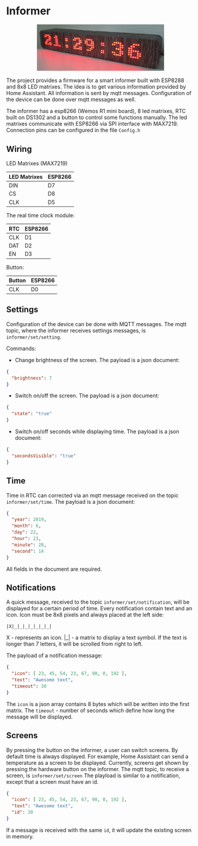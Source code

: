 # Informer


<p align="center">
  <img width="340" src="doc/informer.jpg">
</p>

 The project provides a firmware for a smart informer built with ESP8288 and 8x8 LED matrixes.
The idea is to get various information provided by Home Assistant. All information is sent by mqtt messages. Configuration of the device can be done over mqtt messages as well.

The informer has a esp8266 (Wemos R1 mini board), 8 led matrixes, RTC built on DS1302 and a button to control some functions manually.
The led matrixes communicate with ESP8266 via SPI interface with MAX7219. Connection pins can be configured in the file `Config.h`


## Wiring

LED Matrixes (MAX7219)

| LED Matrixes |ESP8266|
|-----|-----|
| DIN | D7  |
| CS  | D8  |
| CLK | D5  |


The real time clock module:

| RTC |ESP8266|
|-----|-----|
| CLK |  D1 |
| DAT |  D2 |
| EN  |  D3 |

Button:

| Button |ESP8266|
|-----|-----|
| CLK |  D0 |


## Settings

 Configuration of the device can be done with MQTT messages.
The mqtt topic, where the informer receives settings messages, is `informer/set/setting`.

 Commands:
* Change brightness of the screen. The payload is a json document:

```json
{
  "brightness": 7
}
```

* Switch on/off the screen. The payload is a json document:

```json
{
  "state": "true"
}
```

* Switch on/off seconds while displaying time. The payload is a json document:

```json
{
  "secondsVisible": "true"
}
```

## Time

 Time in RTC can corrected via an mqtt message received on the topic `informer/set/time`. The payload is a json document:
 ```json
 {
   "year": 2019,
   "month": 6,
   "day": 22,
   "hour": 23,
   "minute": 28,
   "second": 14
 }
 ```
 All fields in the document are required.


 ## Notifications

 A quick message, received to the topic `informer/set/notification`, will be displayed for a certain period of time. Every notification contain text and an icon. Icon must be 8x8 pixels and always placed at the left side:

 ```
 |X|_|_|_|_|_|_|_|
 ```

 X - represents an icon.
|_| - a matrix to display a text symbol. If the text is longer than 7 letters, it will be scrolled from right to left.

The payload of a notification message:
```json
{
  "icon": [ 23, 45, 54, 23, 67, 90, 0, 192 ],
  "text": "Awesome text",
  "timeout": 30
}
```

The `icon` is a json array contains 8 bytes which will be written into the first matrix. The `timeout` - number of seconds which define how long the message will be displayed.


## Screens
By pressing the button on the informer, a user can switch screens. By default time is always displayed. For example, Home Assistant can send a temperature as a screen to be displayed. Currently, screens get shown by pressing the hardware button on the informer. The mqtt topic, to receive a screen, is `informer/set/screen` The playload is similar to a notification, except that a screen must have an id.

```json
{
  "icon": [ 23, 45, 54, 23, 67, 90, 0, 192 ],
  "text": "Awesome text",
  "id": 30
}
```

If a message is received with the same `id`, it will update the existing screen in memory.
